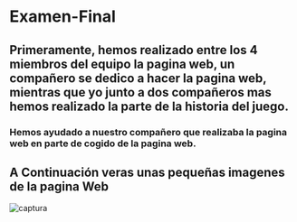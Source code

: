# Examen-Final
## Primeramente, hemos realizado entre los 4 miembros del equipo la pagina web, un compañero se dedico a hacer la pagina web, mientras que yo junto a dos compañeros mas hemos realizado la parte de la historia del juego.

### Hemos ayudado a nuestro compañero que realizaba la pagina web en parte de cogido de la pagina web.

## A Continuación veras unas pequeñas imagenes de la pagina Web
![captura](Examen-Final/imágenes/inicio.PNG)
